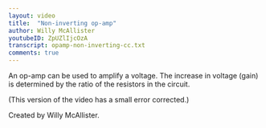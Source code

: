 ```yaml
---
layout: video
title:  "Non-inverting op-amp"
author: Willy McAllister
youtubeID: ZpUZlIjcOzA
transcript: opamp-non-inverting-cc.txt
comments: true
---
```


An op-amp can be used to amplify a voltage. The increase in voltage (gain) is determined by the ratio of the resistors in the circuit.

(This version of the video has a small error corrected.)

Created by Willy McAllister.

